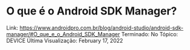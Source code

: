# O que é o Android SDK Manager?

Link: https://www.androidpro.com.br/blog/android-studio/android-sdk-manager/#O_que_e_o_Android_SDK_Manager
Terminado: No
Tópico: DEVICE
Última Visualização: February 17, 2022